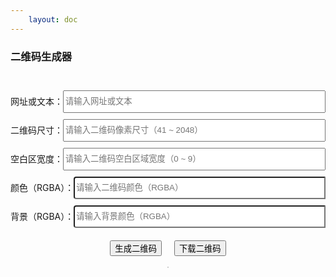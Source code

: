 ```yaml
---
    layout: doc
---
```


### 二维码生成器
<br>
<div class="qrcode-setup">
    <div class="setup-row">
        网址或文本：<input class="setup-input GLInput" type="text" v-model="content" placeholder="请输入网址或文本" />
    </div>
    <div class="setup-row">
        二维码尺寸：<input class="setup-input GLInput" type="text" v-model="size" placeholder="请输入二维码像素尺寸（41 ~ 2048）" maxlength="4" @input="onSizeInput" />
    </div>
    <div class="setup-row">
        空白区宽度：<input class="setup-input GLInput" type="text" v-model="margin" placeholder="请输入二维码空白区域宽度（0 ~ 9）" maxlength="1" @input="onMarginInput" />
    </div>
    <div class="setup-row">
        颜色（RGBA）：<input class="setup-input GLInput color-input" type="text" v-model="color" placeholder="请输入二维码颜色（RGBA）" maxlength="9"  @input="onColorInput" />
        <el-color-picker v-model="color" show-alpha color-format="hex" />
    </div>
    <div class="setup-row">
        背景（RGBA）：<input class="setup-input GLInput color-input" type="text" v-model="bgcolor" placeholder="请输入背景颜色（RGBA）" maxlength="9"  @input="onBGColorInput" />
        <el-color-picker v-model="bgcolor" show-alpha color-format="hex" />
    </div>
    <div class="buttons">
        <button class="GLButton" @click="buildQRCode">生成二维码</button>
        <button class="GLButton" blue @click="downloadQRCode">下载二维码</button>
    </div>
</div>
<br>
<div class="qrcode-viewer" v-if="!!qrcode">
    <img :src="qrcode" />
</div>

<script setup lang="ts">
    import { ref } from 'vue';
    import QRCode from 'qrcode';
    import FileSaver from 'file-saver';

    const content = ref('https://www.liuguanli.com/');
    const size = ref(256);
    const margin = ref(4);
    const color = ref('#000000FF');
    const bgcolor = ref('#FFFFFFFF');

    const qrcode = ref('');

    const buildQRCode = () => {
        build().then(( url: string ) => {
            qrcode.value = url;
        });
    }

    const downloadQRCode = () => {
        if ( !!qrcode.value ) {
            FileSaver.saveAs( qrcode.value, 'qrcode.png' );
        } else {
            build().then(( url: string ) => {
                FileSaver.saveAs( url, 'qrcode.png' );
            });
        }
    }

    const build = (): Promise<string> => {
        const callback = ( resolve, reject ) => {
            const options: any = {
                type: 'image/png',
                width: size.value || 256,
                margin: margin.value || 0,
                errorCorrectionLevel: 'H',
                maskPattern: 1,
                color: {
                    dark: color.value || '#000000',
                    light: bgcolor.value || '#FFFFFF'
                }
            }
            QRCode.toDataURL( content.value, options ).then(( url: string ) => resolve( url ));
        }
        return new Promise( callback );
    }

    const onSizeInput = () => {
        size.value = size.value.replace( /\D/g, '' );
        if ( size.value > 2048 ) {
            size.value = size.value.slice( 0, -1 );
        }
    }

    const onMarginInput = () => {
        margin.value = margin.value.replace( /\D/g, '' );
        if ( margin.value > 9 ) {
            margin.value = margin.value.slice( 0, -1 );
        }
    }

    const onColorInput = () => {
        color.value = color.value.replace(/[^0-9a-f]/gi, '').toLocaleUpperCase();
        if ( !color.value.startsWith("#") ) {
            color.value = "#" + color.value;
        }
    }

    const onBGColorInput = () => {
        bgcolor.value = bgcolor.value.replace(/[^0-9a-f]/gi, '').toLocaleUpperCase();
        if ( !bgcolor.value.startsWith("#") ) {
            bgcolor.value = "#" + bgcolor.value;
        }
    }
</script>

<style scoped>
    .setup-row {
        height: 36px;
        margin: 10px 0;
        line-height: 36px;
        display: flex;
    }
    input.setup-input {
        flex: 1;
    }
    input.color-input {
        border-radius: 4px 0 0 4px;
    }
    
    .buttons {
        margin-top: 20px;
        display: flex;
        justify-content: center;
    }
    .buttons button {
        margin: 0 10px;
    }

    .qrcode-viewer {
        display: flex;
        justify-content: center;
    }
    .qrcode-viewer img {
        border: 1px solid #cccccc;
        max-width: 100%;
    }
</style>